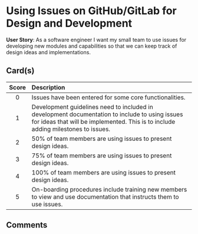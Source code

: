 # Using Issues on GitHub/GitLab for Design and Development

**User Story**: As a software engineer I want my small team to use issues for developing new modules and capabilities so that we can keep track of design ideas and implementations. 

## Card(s)

| Score         | Description |
| :-------------: | :------------- |
| 0 | Issues have been entered for some core functionalities. |
| 1 | Development guidelines need to included in development documentation to include to using issues for ideas that will be implemented. This is to include adding milestones to issues.     |
| 2 | 50% of team members are using issues to present design ideas.      |
| 3 | 75% of team members are using issues to present design ideas.      |
| 4 | 100% of team members are using issues to present design ideas.     |
| 5 | On-boarding procedures include training new members to view and use documentation that instructs them to use issues. |

## Comments
